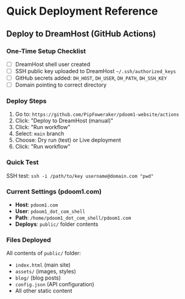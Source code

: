 # Quick Deployment Reference

## Deploy to DreamHost (GitHub Actions)

### One-Time Setup Checklist
- [ ] DreamHost shell user created
- [ ] SSH public key uploaded to DreamHost `~/.ssh/authorized_keys`
- [ ] GitHub secrets added: `DH_HOST`, `DH_USER`, `DH_PATH`, `DH_SSH_KEY`
- [ ] Domain pointing to correct directory

### Deploy Steps
1. Go to: `https://github.com/PipFoweraker/pdoom1-website/actions`
2. Click: "Deploy to DreamHost (manual)"
3. Click: "Run workflow"
4. Select: `main` branch
5. Choose: Dry run (test) or Live deployment
6. Click: "Run workflow"

### Quick Test
SSH test: `ssh -i /path/to/key username@domain.com "pwd"`

### Current Settings (pdoom1.com)
- **Host**: `pdoom1.com`
- **User**: `pdoom1_dot_com_shell` 
- **Path**: `/home/pdoom1_dot_com_shell/pdoom1.com`
- **Deploys**: `public/` folder contents

### Files Deployed
All contents of `public/` folder:
- `index.html` (main site)
- `assets/` (images, styles)
- `blog/` (blog posts)
- `config.json` (API configuration)
- All other static content
